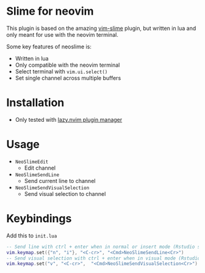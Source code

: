 # Slime for neovim


This plugin is based on the amazing [vim-slime](https://github.com/jpalardy/vim-slime)
plugin, but written in lua and only meant for use with the neovim terminal.

Some key features of neoslime is:

- Written in lua
- Only compatible with the neovim terminal
- Select terminal with `vim.ui.select()`
- Set single channel across multiple buffers


# Installation

- Only tested with [lazy.nvim plugin manager](https://www.lazyvim.org)


# Usage

- `NeoSlimeEdit`
  + Edit channel
- `NeoSlimeSendLine`
  + Send current line to channel
- `NeoSlimeSendVisualSelection`
  + Send visual selection to channel

# Keybindings

Add this to `init.lua`

```lua
-- Send line with ctrl + enter when in normal or insert mode (Rstudio style)
vim.keymap.set({"n", "i"}, "<C-cr>", "<Cmd>NeoSlimeSendLine<Cr>")
-- Send visual selection with ctrl + enter when in visual mode (Rstudio style)
vim.keymap.set("v", "<C-cr>",  "<Cmd>NeoSlimeSendVisualSelection<Cr>")
``` 

